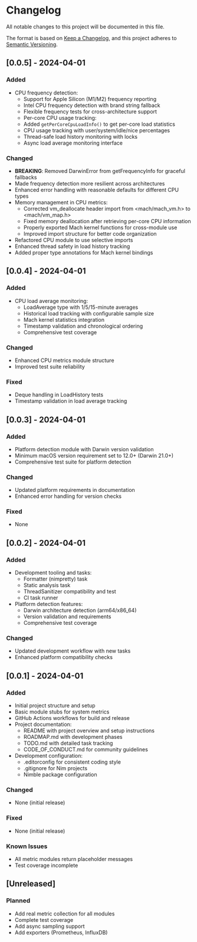 # Changelog

All notable changes to this project will be documented in this file.

The format is based on [Keep a Changelog](https://keepachangelog.com/en/1.0.0/),
and this project adheres to [Semantic Versioning](https://semver.org/spec/v2.0.0.html).

## [0.0.5] - 2024-04-01

### Added

- CPU frequency detection:
  - Support for Apple Silicon (M1/M2) frequency reporting
  - Intel CPU frequency detection with brand string fallback
  - Flexible frequency tests for cross-architecture support
  - Per-core CPU usage tracking:
  - Added `getPerCoreCpuLoadInfo()` to get per-core load statistics
  - CPU usage tracking with user/system/idle/nice percentages
  - Thread-safe load history monitoring with locks
  - Async load average monitoring interface

### Changed

- **BREAKING**: Removed DarwinError from getFrequencyInfo for graceful fallbacks
- Made frequency detection more resilient across architectures
- Enhanced error handling with reasonable defaults for different CPU types
- Memory management in CPU metrics:
  - Corrected vm_deallocate header import from <mach/mach_vm.h> to <mach/vm_map.h>
  - Fixed memory deallocation after retrieving per-core CPU information
  - Properly exported Mach kernel functions for cross-module use
  - Improved import structure for better code organization
- Refactored CPU module to use selective imports
- Enhanced thread safety in load history tracking
- Added proper type annotations for Mach kernel bindings

## [0.0.4] - 2024-04-01

### Added

- CPU load average monitoring:
  - LoadAverage type with 1/5/15-minute averages
  - Historical load tracking with configurable sample size
  - Mach kernel statistics integration
  - Timestamp validation and chronological ordering
  - Comprehensive test coverage

### Changed

- Enhanced CPU metrics module structure
- Improved test suite reliability

### Fixed

- Deque handling in LoadHistory tests
- Timestamp validation in load average tracking

## [0.0.3] - 2024-04-01

### Added

- Platform detection module with Darwin version validation
- Minimum macOS version requirement set to 12.0+ (Darwin 21.0+)
- Comprehensive test suite for platform detection

### Changed

- Updated platform requirements in documentation
- Enhanced error handling for version checks

### Fixed

- None

## [0.0.2] - 2024-04-01

### Added

- Development tooling and tasks:
  - Formatter (nimpretty) task
  - Static analysis task
  - ThreadSanitizer compatibility and test
  - CI task runner
- Platform detection features:
  - Darwin architecture detection (arm64/x86_64)
  - Version validation and requirements
  - Comprehensive test coverage

### Changed

- Updated development workflow with new tasks
- Enhanced platform compatibility checks

## [0.0.1] - 2024-04-01

### Added

- Initial project structure and setup
- Basic module stubs for system metrics
- GitHub Actions workflows for build and release
- Project documentation:
  - README with project overview and setup instructions
  - ROADMAP.md with development phases
  - TODO.md with detailed task tracking
  - CODE_OF_CONDUCT.md for community guidelines
- Development configuration:
  - .editorconfig for consistent coding style
  - .gitignore for Nim projects
  - Nimble package configuration

### Changed

- None (initial release)

### Fixed

- None (initial release)

### Known Issues

- All metric modules return placeholder messages
- Test coverage incomplete

## [Unreleased]

### Planned

- Add real metric collection for all modules
- Complete test coverage
- Add async sampling support
- Add exporters (Prometheus, InfluxDB)

<!-- markdownlint-configure-file
MD024:
  # Only check sibling headings
  siblings_only: true
-->
